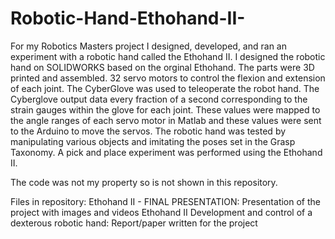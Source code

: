 # Robotic-Hand-Ethohand-II-
For my Robotics Masters project I designed, developed, and ran an experiment with a robotic hand called the Ethohand II. I designed the robotic hand on SOLIDWORKS based on the orginal Ethohand. The parts were 3D printed and assembled. 32 servo motors to control the flexion and extension of each joint. The CyberGlove was used to teleoperate the robot hand. The Cyberglove output data every fraction of a second corresponding to the strain gauges within the glove for each joint. These values were mapped to the angle ranges of each servo motor in Matlab and these values were sent to the Arduino to move the servos. The robotic hand was tested by manipulating various objects and imitating the poses set in the Grasp Taxonomy. A pick and place experiment was performed using the Ethohand II.

The code was not my property so is not shown in this repository.

Files in repository:
    Ethohand II - FINAL PRESENTATION: Presentation of the project with images and videos
    Ethohand II Development and control of a dexterous robotic hand: Report/paper written for the project
